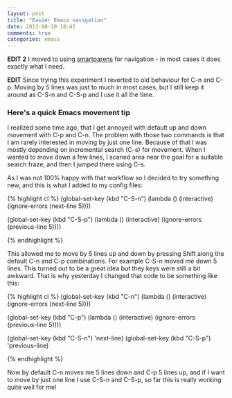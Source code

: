 ```yaml
---
layout: post
title: "Easier Emacs navigation"
date: 2013-08-10 18:42
comments: true
categories: emacs
---
```


**EDIT 2** I moved to using [smartparens](https://github.com/Fuco1/smartparens/wiki/Working-with-expressions) for navigation - in most cases it does exactly
what I need.

**EDIT** Since trying this experiment I reverted to old behaviour fot C-n and C-p.
Moving by 5 lines was just to much in most cases, but I still keep it around
as C-S-n and C-S-p and I use it all the time.

### Here's a quick Emacs movement tip

I realized some time ago, that I get annoyed with default up and down
movement with C-p and C-n. The problem with those two commands is that
I am rarely interested in moving by just one line. Because of that I was mostly
depending on incremental search (C-s) for movement. When I wanted to move down a few lines,
I scaned area near the goal for a suitable search fraze, and then I jumped there using C-s.

As I was not 100% happy with that workflow so I decided to try something
new, and this is what I added to my config files:

{% highlight cl %}
(global-set-key (kbd "C-S-n")
                (lambda ()
                  (interactive)
                  (ignore-errors (next-line 5))))

(global-set-key (kbd "C-S-p")
                (lambda ()
                  (interactive)
                  (ignore-errors (previous-line 5))))



{% endhighlight %}

This allowed me to move by 5 lines up and down by pressing Shift along the default
C-n and C-p combinations. For example C-S-n moved me down 5 lines. This turned out to be a great
idea but they keys were still a bit awkward. That is why yesterday I changed that code
to be something like this:

{% highlight cl %}
(global-set-key (kbd "C-n")
                (lambda ()
                  (interactive)
                  (ignore-errors (next-line 5))))

(global-set-key (kbd "C-p")
                (lambda ()
                  (interactive)
                  (ignore-errors (previous-line 5))))

(global-set-key (kbd "C-S-n") 'next-line)
(global-set-key (kbd "C-S-p") 'previous-line)

{% endhighlight %}

Now by default C-n moves me 5 lines down and C-p 5 lines up, and if I
want to move by just one line I use C-S-n and C-S-p, so far this is
really working quite well for me!
